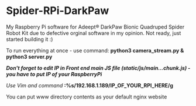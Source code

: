 # Spider-RPi-DarkPaw

My Raspberry Pi software for Adeept® DarkPaw Bionic Quadruped Spider Robot Kit due to defective orginal software in my opinion.
Not ready, just started building it :)


To run everything at once - use command:
**python3 camera_stream.py & python3 server.py**





***Don't forget to edit IP in Front end main JS file (static/js/main...chunk.js) - you have to put IP of your RaspberryPi***

*Use Vim and command* ****:%s/192.168.1.189/IP_OF_YOUR_RPI_HERE/g****




You can put www directory contents as your default nginx website


